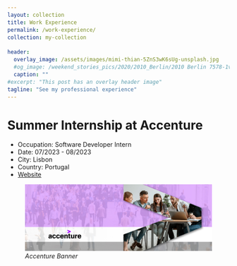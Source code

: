 ```yaml
---
layout: collection
title: Work Experience
permalink: /work-experience/
collection: my-collection

header:
  overlay_image: /assets/images/mimi-thian-5ZnS3wK6sUg-unsplash.jpg
  #og_image: /weekend_stories_pics/2020/2010_Berlin/2010 Berlin 7578-1v (02. Okt. 2020).jpg
  caption: ""
#excerpt: "This post has an overlay header image"
tagline: "See my professional experience"
---
```


# Summer Internship at Accenture

- Occupation: Software Developer Intern
- Date: 07/2023 - 08/2023
- City: Lisbon
- Country: Portugal
- [Website](https://www.accenture.com/pt-pt)

<figure>
  <img src="/assets/images/Accenture-Plc_banner-01.jpg" alt="this is a placeholder image">
  <figcaption style="font-style: italic;">Accenture Banner</figcaption>
</figure>